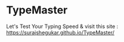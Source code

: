 # TypeMaster
Let's Test Your Typing Speed & 
visit this site : https://surajshegukar.github.io/TypeMaster/
